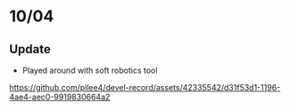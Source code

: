 # 10/04

## Update
- Played around with soft robotics tool

https://github.com/pllee4/devel-record/assets/42335542/d31f53d1-1196-4ae4-aec0-9919830664a2
